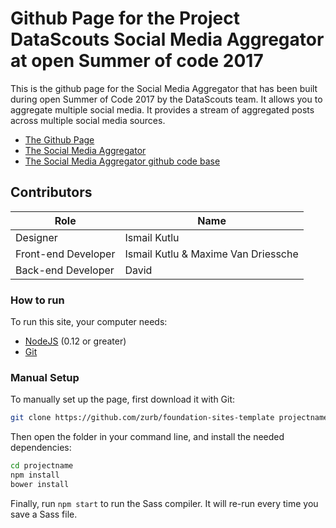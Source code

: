 # Github Page for the Project DataScouts Social Media Aggregator at open Summer of code 2017

This is the github page for the Social Media Aggregator that has been built during open Summer of Code 2017 by the DataScouts team. It allows you to aggregate multiple social media. It provides a stream of aggregated posts across multiple social media sources.

- <a href="https://osoc17.github.io/datascouts/" target="_blank">The Github Page</a>
- <a href="https://osoc.weconnectdata.com" target="_blank">The Social Media Aggregator</a>
- <a href="https://github.com/oSoc17/datascouts/tree/master" target="_blank">The Social Media Aggregator github code base</a>

## Contributors
Role				| Name
------------------- | ---
Designer 			| Ismail Kutlu
Front-end Developer | Ismail Kutlu & Maxime Van Driessche
Back-end Developer  | David

### How to run

To run this site, your computer needs:

- [NodeJS](https://nodejs.org/en/) (0.12 or greater)
- [Git](https://git-scm.com/)

### Manual Setup

To manually set up the page, first download it with Git:

```bash
git clone https://github.com/zurb/foundation-sites-template projectname
```

Then open the folder in your command line, and install the needed dependencies:

```bash
cd projectname
npm install
bower install
```

Finally, run `npm start` to run the Sass compiler. It will re-run every time you save a Sass file.

